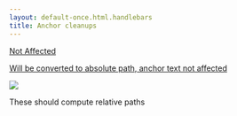 ```yaml
---
layout: default-once.html.handlebars
title: Anchor cleanups
---
```


<a href="http://external.url" id="not-affected"></a>

<a href="http://external.url" id="not-affected-2">Not Affected</a>

<a href="shown-content.html" id="convert-to-absolute-path">Will be converted to absolute path, anchor text not affected</a>

<a href="/shown-content.html" id="insert-title-from-document"></a>

<a href="/shown-content.html" id="img-causes-no-modify"><img src="http://external.url/foo.jpg"></a>

These should compute relative paths

<a id="link-to-hier" href="/hier/index.html"></a>

<a id="link-to-hier-dir1" href="/hier/dir1/index.html"></a>

